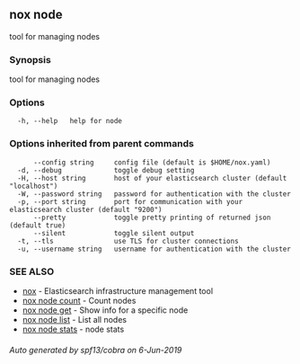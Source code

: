 ## nox node

tool for managing nodes

### Synopsis

tool for managing nodes

### Options

```
  -h, --help   help for node
```

### Options inherited from parent commands

```
      --config string     config file (default is $HOME/nox.yaml)
  -d, --debug             toggle debug setting
  -H, --host string       host of your elasticsearch cluster (default "localhost")
  -W, --password string   password for authentication with the cluster
  -p, --port string       port for communication with your elasticsearch cluster (default "9200")
      --pretty            toggle pretty printing of returned json (default true)
      --silent            toggle silent output
  -t, --tls               use TLS for cluster connections
  -u, --username string   username for authentication with the cluster
```

### SEE ALSO

* [nox](nox.md)	 - Elasticsearch infrastructure management tool
* [nox node count](nox_node_count.md)	 - Count nodes
* [nox node get](nox_node_get.md)	 - Show info for a specific node
* [nox node list](nox_node_list.md)	 - List all nodes
* [nox node stats](nox_node_stats.md)	 - node stats

###### Auto generated by spf13/cobra on 6-Jun-2019

